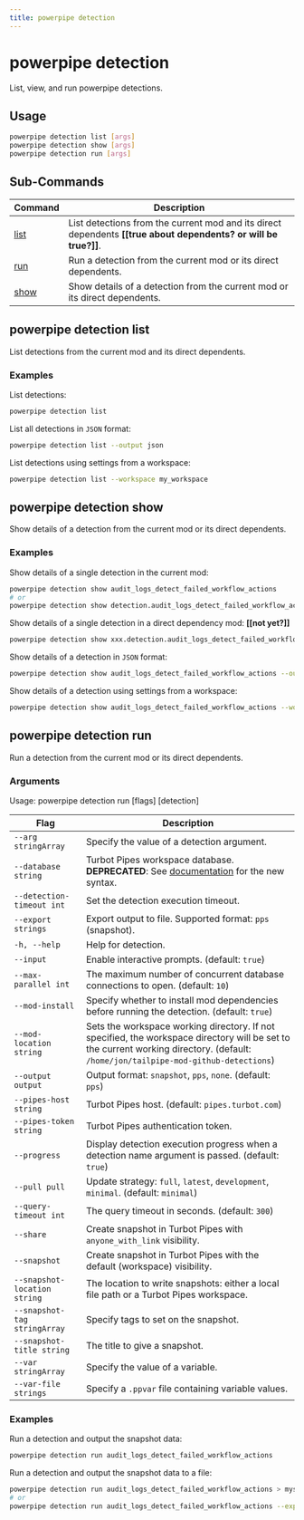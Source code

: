 ```yaml
---
title: powerpipe detection
---
```



# powerpipe detection

List, view, and run powerpipe detections.

## Usage

```bash
powerpipe detection list [args]
powerpipe detection show [args]
powerpipe detection run [args]
```

## Sub-Commands

| Command | Description
|-|-
| [list](#powerpipe-detection-list) | List detections from the current mod and its direct dependents **[[true about dependents? or will be true?]]**.
| [run](#powerpipe-detection-run)  | Run a detection from the current mod or its direct dependents.
| [show](#powerpipe-detection) | Show details of a detection from the current mod or its direct dependents.


## powerpipe detection list
List detections from the current mod and its direct dependents.


### Examples

List detections:
```bash
powerpipe detection list
```

List all detections in `JSON` format:
```bash
powerpipe detection list --output json
```

List detections using settings from a workspace:
```bash
powerpipe detection list --workspace my_workspace
```
## powerpipe detection show
Show details of a detection from the current mod or its direct dependents.

### Examples

Show details of a single detection in the current mod:
```bash
powerpipe detection show audit_logs_detect_failed_workflow_actions
# or
powerpipe detection show detection.audit_logs_detect_failed_workflow_actions
```

Show details of a single detection in a direct dependency mod: **[[not yet?]]**
```bash
powerpipe detection show xxx.detection.audit_logs_detect_failed_workflow_actions
```

Show details of a detection in `JSON` format:
```bash
powerpipe detection show audit_logs_detect_failed_workflow_actions --output json
```

Show details of a detection using settings from a workspace:
```bash
powerpipe detection show audit_logs_detect_failed_workflow_actions --workspace my_workspace
```

## powerpipe detection run
Run a detection from the current mod or its direct dependents.

### Arguments

Usage:
  powerpipe detection run [flags] [detection]


| Flag                     | Description |
|-|-|
| `--arg stringArray`      | Specify the value of a detection argument. |
| `--database string`      | Turbot Pipes workspace database. **DEPRECATED**: See [documentation](https://powerpipe.io/docs/run#selecting-a-database) for the new syntax. |
| `--detection-timeout int`| Set the detection execution timeout. |
| `--export strings`       | Export output to file. Supported format: `pps` (snapshot).|
| `-h, --help`             | Help for detection. |
| `--input`                | Enable interactive prompts. (default: `true`) |
| `--max-parallel int`     | The maximum number of concurrent database connections to open. (default: `10`) |
| `--mod-install`          | Specify whether to install mod dependencies before running the detection. (default: `true`) |
| `--mod-location string`  | Sets the workspace working directory. If not specified, the workspace directory will be set to the current working directory. (default: `/home/jon/tailpipe-mod-github-detections`) |
| `--output output`        | Output format: `snapshot`, `pps`, `none`. (default: `pps`) |
| `--pipes-host string`    | Turbot Pipes host. (default: `pipes.turbot.com`) |
| `--pipes-token string`   | Turbot Pipes authentication token. |
| `--progress`             | Display detection execution progress when a detection name argument is passed. (default: `true`) |
| `--pull pull`            | Update strategy: `full`, `latest`, `development`, `minimal`. (default: `minimal`) |
| `--query-timeout int`    | The query timeout in seconds. (default: `300`) |
| `--share`                | Create snapshot in Turbot Pipes with `anyone_with_link` visibility. |
| `--snapshot`             | Create snapshot in Turbot Pipes with the default (workspace) visibility. |
| `--snapshot-location string` | The location to write snapshots: either a local file path or a Turbot Pipes workspace. |
| `--snapshot-tag stringArray` | Specify tags to set on the snapshot. |
| `--snapshot-title string`| The title to give a snapshot. |
| `--var stringArray`      | Specify the value of a variable. |
| `--var-file strings`     | Specify a `.ppvar` file containing variable values. |



### Examples

Run a detection and output the snapshot data:
```bash
powerpipe detection run audit_logs_detect_failed_workflow_actions
```

Run a detection and output the snapshot data to a file:
```bash
powerpipe detection run audit_logs_detect_failed_workflow_actions > mysnap.pps
# or
powerpipe detection run audit_logs_detect_failed_workflow_actions --export mysnap.pps
```

<!--

Run a detection and upload a snapshot with `workspace` visibility in your user workspace.
```bash
powerpipe detection run audit_logs_detect_failed_workflow_actions --snapshot  
```

Run a detection and upload a snapshot with `anyone_with_link` visibility in your user workspace.
```bash
powerpipe detection run --share audit_logs_detect_failed_workflow_actions 
```

Run a detection and upload a snapshot with `anyone_with_link` visibility to a specific workspace.
```bash
powerpipe detection run audit_logs_detect_failed_workflow_actions --share  --snapshot-location vandelay-industries/latex 
```

Run a detection, upload a snapshot with `workspace` visibility in your user workspace, and tag the snapshot:
```bash
powerpipe detection run audit_logs_detect_failed_workflow_actions --snapshot --snapshot-tag env=local 
```

Run a detection against a pipes workspace:
```bash
powerpipe detection run audit_logs_detect_failed_workflow_actions --workspace acme/anvils
```
-->